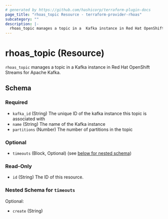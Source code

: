 ```yaml
---
# generated by https://github.com/hashicorp/terraform-plugin-docs
page_title: "rhoas_topic Resource - terraform-provider-rhoas"
subcategory: ""
description: |-
  rhoas_topic manages a topic in a  Kafka instance in Red Hat OpenShift Streams for Apache Kafka.
---
```


# rhoas_topic (Resource)

`rhoas_topic` manages a topic in a  Kafka instance in Red Hat OpenShift Streams for Apache Kafka.



<!-- schema generated by tfplugindocs -->
## Schema

### Required

- `kafka_id` (String) The unique ID of the kafka instance this topic is associated with
- `name` (String) The name of the Kafka instance
- `partitions` (Number) The number of partitions in the topic

### Optional

- `timeouts` (Block, Optional) (see [below for nested schema](#nestedblock--timeouts))

### Read-Only

- `id` (String) The ID of this resource.

<a id="nestedblock--timeouts"></a>
### Nested Schema for `timeouts`

Optional:

- `create` (String)


